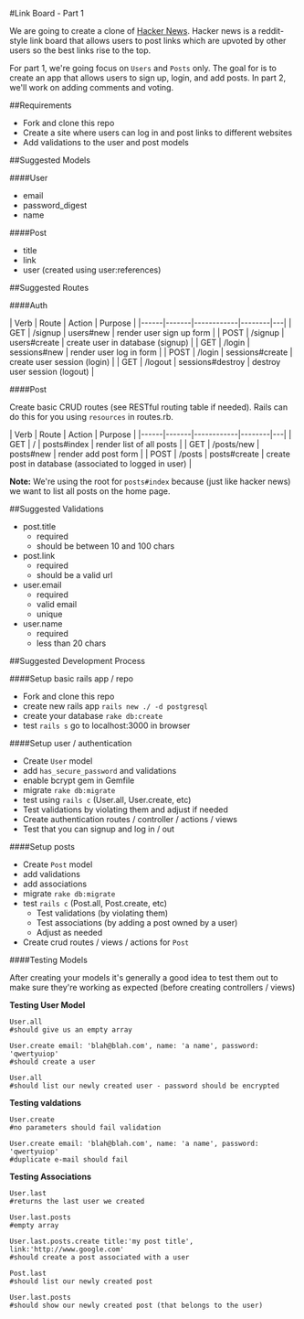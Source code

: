#Link Board - Part 1

We are going to create a clone of [Hacker News](https://news.ycombinator.com/). Hacker news is a reddit-style link board that allows users to post links which are upvoted by other users so the best links rise to the top.

For part 1, we're going focus on `Users` and `Posts` only. The goal for is to create an app that allows users to sign up, login, and add posts. In part 2, we'll work on adding comments and voting.

##Requirements

* Fork and clone this repo
* Create a site where users can log in and post links to different websites
* Add validations to the user and post models

##Suggested Models

####User
* email
* password_digest
* name

####Post
* title
* link
* user (created using user:references)


##Suggested Routes

####Auth

| Verb | Route | Action | Purpose |
|------|-------|------------|--------|---|
| GET | /signup | users#new | render user sign up form | 
| POST | /signup | users#create | create user in database (signup) | 
| GET | /login | sessions#new | render user log in form |
| POST | /login | sessions#create | create user session (login) |
| GET | /logout | sessions#destroy | destroy user session (logout) |

####Post

Create basic CRUD routes (see RESTful routing table if needed). Rails can do this for you using `resources` in routes.rb.

| Verb | Route | Action | Purpose |
|------|-------|------------|--------|---|
| GET | / | posts#index | render list of all posts | 
| GET | /posts/new | posts#new | render add post form | 
| POST | /posts | posts#create | create post in database (associated to logged in user) | 

**Note:** We're using the root for `posts#index` because (just like hacker news) we want to list all posts on the home page.

##Suggested Validations

* post.title
    * required
    * should be between 10 and 100 chars
* post.link
    * required
    * should be a valid url
* user.email
    * required
    * valid email
    * unique
* user.name
    * required
    * less than 20 chars


##Suggested Development Process

####Setup basic rails app / repo

* Fork and clone this repo
* create new rails app `rails new ./ -d postgresql`
* create your database `rake db:create`
* test `rails s` go to localhost:3000 in browser

####Setup user / authentication

* Create `User` model
* add `has_secure_password` and validations
* enable bcrypt gem in Gemfile
* migrate `rake db:migrate`
* test using `rails c` (User.all, User.create, etc)
* Test validations by violating them and adjust if needed
* Create authentication routes / controller / actions / views
* Test that you can signup and log in / out

####Setup posts

* Create `Post` model
* add validations
* add associations
* migrate `rake db:migrate`
* test `rails c` (Post.all, Post.create, etc)
    * Test validations (by violating them)
    * Test associations (by adding a post owned by a user)
    * Adjust as needed
* Create crud routes / views / actions for `Post`


####Testing Models

After creating your models it's generally a good idea to test them out to make sure they're working as expected (before creating controllers / views)

**Testing User Model**

```
User.all
#should give us an empty array

User.create email: 'blah@blah.com', name: 'a name', password: 'qwertyuiop'
#should create a user

User.all
#should list our newly created user - password should be encrypted
```

**Testing valdations**

```
User.create 
#no parameters should fail validation

User.create email: 'blah@blah.com', name: 'a name', password: 'qwertyuiop'
#duplicate e-mail should fail
```

**Testing Associations**

```
User.last
#returns the last user we created

User.last.posts
#empty array

User.last.posts.create title:'my post title', link:'http://www.google.com'
#should create a post associated with a user

Post.last
#should list our newly created post

User.last.posts
#should show our newly created post (that belongs to the user)
```


